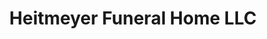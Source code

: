 ---
title: "Heitmeyer Funeral Home LLC"
url: /columbus-grove/heitmeyer-funeral-home-llc/
shop: funeral directors
---